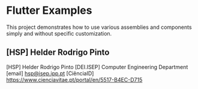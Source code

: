 # Flutter Examples

This project demonstrates how to use various assemblies and components simply and without specific customization.

## [HSP] Helder Rodrigo Pinto

[HSP] Helder Rodrigo Pinto
[DEI.ISEP] Computer Engineering Department
[email] hsp@isep.ipp.pt
[CiênciaID] https://www.cienciavitae.pt/portal/en/5517-B4EC-D715
